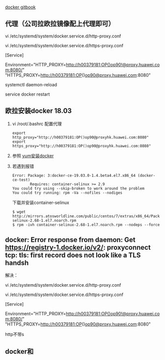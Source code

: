 [docker gitbook](<https://yeasy.gitbooks.io/docker_practice/introduction/>)

## 代理（公司拉欧拉镜像配上代理即可）

vi /etc/systemd/system/docker.service.d/http-proxy.conf  

vi /etc/systemd/system/docker.service.d/https-proxy.conf  

[Service]

Environment="HTTP_PROXY=<http://h00379181:OP()op90!@proxy.huawei.com:8080/>" "HTTPS_PROXY=[http://h00379181:OP](https://h00379181:OP/)()[op90@proxy.huawei.com](mailto:op90@proxy.huawei.com):8080"





systemctl daemon-reload

service docker restart

## 欧拉安装docker 18.03

1. vi /root/.bashrc 配置代理 

   ```shell
   export http_proxy="http://h00379181:OP()op90@proxyhk.huawei.com:8080"
   export https_proxy="http://h00379181:OP()op90@proxyhk.huawei.com:8080"
   ```

2. 参照 [yum安装docker](https://yeasy.gitbooks.io/docker_practice/install/centos.html?q=)

3. 若遇到报错

      ```SHELL
   Error: Package: 3:docker-ce-19.03.0-1.4.beta4.el7.x86_64 (docker-ce-test)
              Requires: container-selinux >= 2.9
    You could try using --skip-broken to work around the problem
    You could try running: rpm -Va --nofiles --nodiges
   ```

   下载并安装container-selinux

   ``` SHELL
   $ wget http://mirrors.atosworldline.com/public/centos/7/extras/x86_64/Packages/container-selinux-2.68-1.el7.noarch.rpm
   $ rpm -ivh container-selinux-2.68-1.el7.noarch.rpm --nodeps --force
   ```

   

## docker: Error response from daemon: Get https://registry-1.docker.io/v2/: proxyconnect tcp: tls: first record does not look like a TLS handsh

解决：

vi /etc/systemd/system/docker.service.d/http-proxy.conf  

vi /etc/systemd/system/docker.service.d/https-proxy.conf  

[Service]

Environment="HTTP_PROXY=<http://h00379181:OP()op90!@proxy.huawei.com:8080/>" "HTTPS_PROXY=[http://h00379181:OP](https://h00379181:OP/)()[op90@proxy.huawei.com](mailto:op90@proxy.huawei.com):8080"

http不带s

## docker和